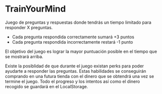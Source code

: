 # TrainYourMind

Juego de preguntas y respuestas donde tendrás un tiempo limitado para responder X preguntas.

* Cada pregunta respondida correctamente sumará +3 puntos
* Cada pregunta respondida incorrectamente restará -1 punto

El objetivo del juego es lograr la mayor puntuación posible en el tiempo que se mostrará arriba.

Existe la posiblidad de que durante el juego existan perks para poder ayudarte a responder las preguntas. Estas habilidades se conseguirán comprando en una futura tienda con el dinero que se obtendrá una vez se termine el juego. Todo el progreso y los intentos así como el dinero recogido se guardará en el LocalStorage.
